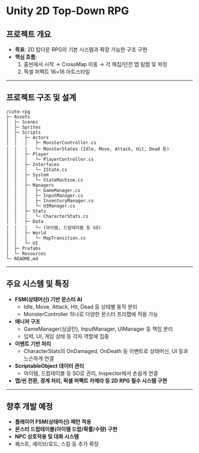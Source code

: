 # Unity 2D Top-Down RPG

## 프로젝트 개요
- **목표**: 2D 탑다운 RPG의 기본 시스템과 확장 가능한 구조 구현
- **핵심 흐름**:  
  1. 홈씬에서 시작 → CrossMap 이동 → 각 채집/던전 맵 탐험 및 파밍
  2. 픽셀 퍼펙트 16×16 아트스타일

---

## 프로젝트 구조 및 설계

```
/cute-rpg
├─ Assets
│  ├─ Scenes
│  ├─ Sprites
│  ├─ Scripts
│  │   ├─ Actors
│  │   │   ├─ MonsterController.cs
│  │   │   └─ MonsterStates (Idle, Move, Attack, Hit, Dead 등)
│  │   ├─ Player
│  │   │   └─ PlayerController.cs
│  │   ├─ Interfaces
│  │   │   └─ IState.cs
│  │   ├─ System
│  │   │   └─ StateMachine.cs
│  │   ├─ Managers
│  │   │   ├─ GameManager.cs
│  │   │   ├─ InputManager.cs
│  │   │   ├─ InventoryManager.cs
│  │   │   └─ UIManager.cs
│  │   ├─ Stats
│  │   │   └─ CharacterStats.cs
│  │   ├─ Data
│  │   │   └─ (아이템, 드랍테이블 등 SO)
│  │   ├─ World
│  │   │   └─ MapTransition.cs
│  │   └─ UI
│  ├─ Prefabs
│  └─ Resources
└─ README.md
```

---

## 주요 시스템 및 특징

- **FSM(상태머신) 기반 몬스터 AI**  
  - Idle, Move, Attack, Hit, Dead 등 상태별 동작 분리
  - MonsterController 하나로 다양한 몬스터 프리팹에 적용 가능
- **매니저 구조**  
  - GameManager(싱글턴), InputManager, UIManager 등 책임 분리
  - 입력, UI, 게임 상태 등 각자 역할에 집중
- **이벤트 기반 처리**  
  - CharacterStats의 OnDamaged, OnDeath 등 이벤트로 상태머신, UI 등과 느슨하게 연결
- **ScriptableObject 데이터 관리**  
  - 아이템, 드랍테이블 등 SO로 관리, Inspector에서 손쉽게 연결
- **맵/씬 전환, 경계 처리, 픽셀 퍼펙트 카메라 등 2D RPG 필수 시스템 구현**

---

## 향후 개발 예정

- **플레이어 FSM(상태머신) 패턴 적용**
- **몬스터 드랍테이블(아이템 드랍/확률/수량) 구현**
- **NPC 상호작용 및 대화 시스템**
- 퀘스트, 세이브/로드, 스킬 등 추가 확장